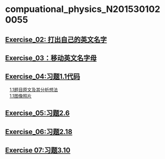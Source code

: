 # compuational_physics_N2015301020055

## [Exercise_02: 打出自己的英文名字](https://github.com/KeyJim/compuational_physics_N2015301020055/blob/master/Exercise_02)

## [Exercise_03：移动英文名字母](https://github.com/KeyJim/compuational_physics_N2015301020055/blob/master/Exercise_03)

## [Exercise_04:习题1.1代码](https://github.com/KeyJim/compuational_physics_N2015301020055/blob/master/%E4%BD%9C%E4%B8%9A1.1%E9%A2%98%E4%BB%A3%E7%A0%81)                  
  　[1.1题目原文及其分析想法](https://github.com/KeyJim/compuational_physics_N2015301020055/blob/master/%E4%BD%9C%E4%B8%9A1.1%E9%A2%98%E9%A2%98%E7%9B%AE%E5%8F%8A%E5%88%86%E6%9E%90)                  
  　[1.1图像照片](https://github.com/KeyJim/compuational_physics_N2015301020055/blob/master/%E4%BD%9C%E4%B8%9A%E9%A2%98%E7%9B%AE1.1.png)
## [Exercise_05:习题2.6](http://note.youdao.com/share/?id=263b0fe51a08beced35b795156a8e77d&type=note#/)

## [Exercise_06:习题2.18](http://note.youdao.com/share/?id=dddb6965304f2e17aeaedc8110c056c9&type=note#/)
## [Exercise 07:习题3.10](http://note.youdao.com/noteshare?id=f6437676eec283ed51a914fe476091f0)
